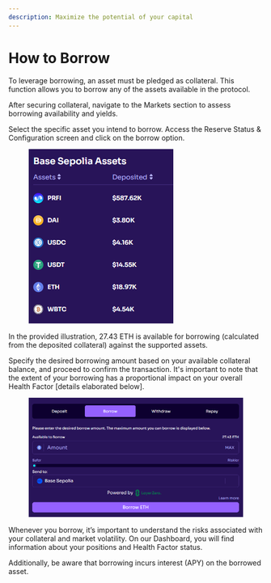 ```yaml
---
description: Maximize the potential of your capital
---
```


# How to Borrow

To leverage borrowing, an asset must be pledged as collateral. This function allows you to borrow any of the assets available in the protocol.

After securing collateral, navigate to the Markets section to assess borrowing availability and yields.

Select the specific asset you intend to borrow. Access the Reserve Status & Configuration screen and click on the borrow option.

<figure><img src="../.gitbook/assets/image (106).png" alt=""><figcaption></figcaption></figure>

In the provided illustration, 27.43 ETH is available for borrowing (calculated from the deposited collateral) against the supported assets.

Specify the desired borrowing amount based on your available collateral balance, and proceed to confirm the transaction. It's important to note that the extent of your borrowing has a proportional impact on your overall Health Factor \[details elaborated below].

<figure><img src="../.gitbook/assets/image (108).png" alt=""><figcaption></figcaption></figure>

Whenever you borrow, it’s important to understand the risks associated with your collateral and market volatility. On our Dashboard, you will find information about your positions and Health Factor status.

Additionally, be aware that borrowing incurs interest (APY) on the borrowed asset.
